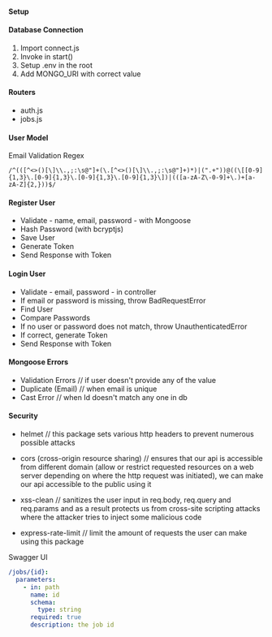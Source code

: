 #### Setup

#### Database Connection

1. Import connect.js
2. Invoke in start()
3. Setup .env in the root
4. Add MONGO_URI with correct value

#### Routers

- auth.js
- jobs.js

#### User Model

Email Validation Regex

```regex
/^(([^<>()[\]\\.,;:\s@"]+(\.[^<>()[\]\\.,;:\s@"]+)*)|(".+"))@((\[[0-9]{1,3}\.[0-9]{1,3}\.[0-9]{1,3}\.[0-9]{1,3}\])|(([a-zA-Z\-0-9]+\.)+[a-zA-Z]{2,}))$/
```

#### Register User

- Validate - name, email, password - with Mongoose
- Hash Password (with bcryptjs)
- Save User
- Generate Token
- Send Response with Token

#### Login User

- Validate - email, password - in controller
- If email or password is missing, throw BadRequestError
- Find User
- Compare Passwords
- If no user or password does not match, throw UnauthenticatedError
- If correct, generate Token
- Send Response with Token

#### Mongoose Errors

- Validation Errors // if user doesn't provide any of the value
- Duplicate (Email) // when email is unique
- Cast Error        // when Id doesn't match any one in db

#### Security

- helmet // this package sets various http headers to              prevent numerous possible attacks 

- cors (cross-origin resource sharing) // ensures that our api is accessible from different domain (allow or restrict requested resources on a web server depending on where the http request was initiated), we can make our api accessible to the public using it

- xss-clean // sanitizes the user input in req.body, req.query and req.params and as a result protects us from cross-site scripting attacks where the attacker tries to inject some malicious code

- express-rate-limit // limit the amount of requests the user can make using this package

Swagger UI

```yaml
/jobs/{id}:
  parameters:
    - in: path
      name: id
      schema:
        type: string
      required: true
      description: the job id
```
